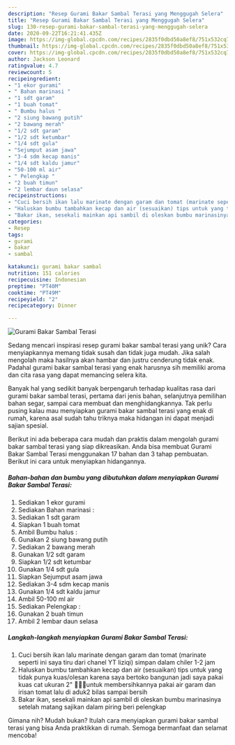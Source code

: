 ```yaml
---
description: "Resep Gurami Bakar Sambal Terasi yang Menggugah Selera"
title: "Resep Gurami Bakar Sambal Terasi yang Menggugah Selera"
slug: 130-resep-gurami-bakar-sambal-terasi-yang-menggugah-selera
date: 2020-09-22T16:21:41.435Z
image: https://img-global.cpcdn.com/recipes/2835f0dbd50a8ef8/751x532cq70/gurami-bakar-sambal-terasi-foto-resep-utama.jpg
thumbnail: https://img-global.cpcdn.com/recipes/2835f0dbd50a8ef8/751x532cq70/gurami-bakar-sambal-terasi-foto-resep-utama.jpg
cover: https://img-global.cpcdn.com/recipes/2835f0dbd50a8ef8/751x532cq70/gurami-bakar-sambal-terasi-foto-resep-utama.jpg
author: Jackson Leonard
ratingvalue: 4.7
reviewcount: 5
recipeingredient:
- "1 ekor gurami"
- " Bahan marinasi "
- "1 sdt garam"
- "1 buah tomat"
- " Bumbu halus "
- "2 siung bawang putih"
- "2 bawang merah"
- "1/2 sdt garam"
- "1/2 sdt ketumbar"
- "1/4 sdt gula"
- "Sejumput asam jawa"
- "3-4 sdm kecap manis"
- "1/4 sdt kaldu jamur"
- "50-100 ml air"
- " Pelengkap "
- "2 buah timun"
- "2 lembar daun selasa"
recipeinstructions:
- "Cuci bersih ikan lalu marinate dengan garam dan tomat (marinate seperti ini saya tiru dari chanel YT liziqi) simpan dalam chiler 1-2 jam"
- "Haluskan bumbu tambahkan kecap dan air (sesuaikan) tips untuk yang tidak punya kuas/olesan karena saya bertoko bangunan jadi saya pakai kuas cat ukuran 2&#34; 🙏🏻😅untuk membersihkannya pakai air garam dan irisan tomat lalu di aduk2 bilas sampai bersih"
- "Bakar ikan, sesekali mainkan api sambil di oleskan bumbu marinasinya setelah matang sajikan dalam piring beri pelengkap"
categories:
- Resep
tags:
- gurami
- bakar
- sambal

katakunci: gurami bakar sambal 
nutrition: 151 calories
recipecuisine: Indonesian
preptime: "PT40M"
cooktime: "PT49M"
recipeyield: "2"
recipecategory: Dinner

---
```



![Gurami Bakar Sambal Terasi](https://img-global.cpcdn.com/recipes/2835f0dbd50a8ef8/751x532cq70/gurami-bakar-sambal-terasi-foto-resep-utama.jpg)

Sedang mencari inspirasi resep gurami bakar sambal terasi yang unik? Cara menyiapkannya memang tidak susah dan tidak juga mudah. Jika salah mengolah maka hasilnya akan hambar dan justru cenderung tidak enak. Padahal gurami bakar sambal terasi yang enak harusnya sih memiliki aroma dan cita rasa yang dapat memancing selera kita.

Banyak hal yang sedikit banyak berpengaruh terhadap kualitas rasa dari gurami bakar sambal terasi, pertama dari jenis bahan, selanjutnya pemilihan bahan segar, sampai cara membuat dan menghidangkannya. Tak perlu pusing kalau mau menyiapkan gurami bakar sambal terasi yang enak di rumah, karena asal sudah tahu triknya maka hidangan ini dapat menjadi sajian spesial.




Berikut ini ada beberapa cara mudah dan praktis dalam mengolah gurami bakar sambal terasi yang siap dikreasikan. Anda bisa membuat Gurami Bakar Sambal Terasi menggunakan 17 bahan dan 3 tahap pembuatan. Berikut ini cara untuk menyiapkan hidangannya.

<!--inarticleads1-->

##### Bahan-bahan dan bumbu yang dibutuhkan dalam menyiapkan Gurami Bakar Sambal Terasi:

1. Sediakan 1 ekor gurami
1. Sediakan  Bahan marinasi :
1. Sediakan 1 sdt garam
1. Siapkan 1 buah tomat
1. Ambil  Bumbu halus :
1. Gunakan 2 siung bawang putih
1. Sediakan 2 bawang merah
1. Gunakan 1/2 sdt garam
1. Siapkan 1/2 sdt ketumbar
1. Gunakan 1/4 sdt gula
1. Siapkan Sejumput asam jawa
1. Sediakan 3-4 sdm kecap manis
1. Gunakan 1/4 sdt kaldu jamur
1. Ambil 50-100 ml air
1. Sediakan  Pelengkap :
1. Gunakan 2 buah timun
1. Ambil 2 lembar daun selasa




<!--inarticleads2-->

##### Langkah-langkah menyiapkan Gurami Bakar Sambal Terasi:

1. Cuci bersih ikan lalu marinate dengan garam dan tomat (marinate seperti ini saya tiru dari chanel YT liziqi) simpan dalam chiler 1-2 jam
1. Haluskan bumbu tambahkan kecap dan air (sesuaikan) tips untuk yang tidak punya kuas/olesan karena saya bertoko bangunan jadi saya pakai kuas cat ukuran 2&#34; 🙏🏻😅untuk membersihkannya pakai air garam dan irisan tomat lalu di aduk2 bilas sampai bersih
1. Bakar ikan, sesekali mainkan api sambil di oleskan bumbu marinasinya setelah matang sajikan dalam piring beri pelengkap




Gimana nih? Mudah bukan? Itulah cara menyiapkan gurami bakar sambal terasi yang bisa Anda praktikkan di rumah. Semoga bermanfaat dan selamat mencoba!
